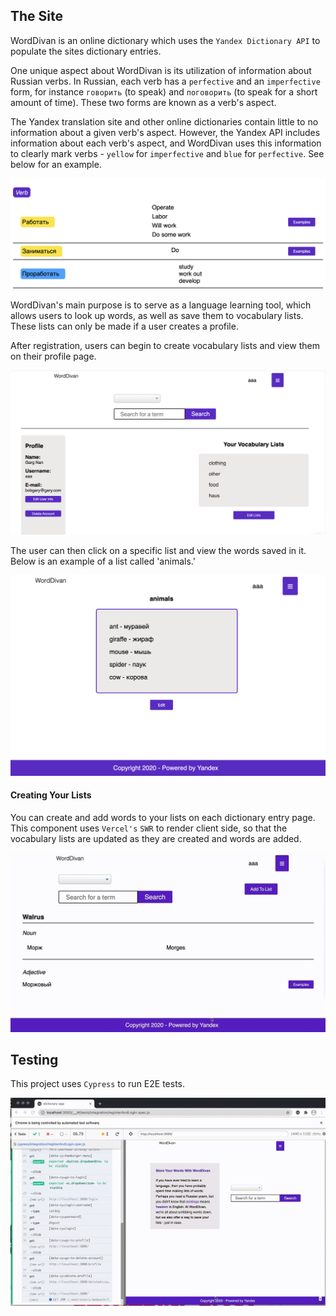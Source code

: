 ## The Site

WordDivan is an online dictionary which uses the `Yandex Dictionary API` to populate the sites dictionary entries.

One unique aspect about WordDivan is its utilization of information about Russian verbs. In Russian, each verb has a
`perfective` and an `imperfective` form, for instance `говорить` (to speak) and `поговорить` (to speak for a short amount of time).
These two forms are known as a verb's aspect.

The Yandex translation site and other online dictionaries contain little to no information about a given verb's aspect.
However, the Yandex API includes information about each verb's aspect, and WordDivan uses this information to clearly mark
verbs - `yellow` for `imperfective` and `blue` for `perfective`. See below for an example.

![verb aspect screenshot](https://github.com/jgsheppa/dictionary-app/blob/master/public/verb-aspect-screenshot.png)

WordDivan's main purpose is to serve as a language learning tool, which allows users to look up words, as well as save them
to vocabulary lists. These lists can only be made if a user creates a profile.

After registration, users can begin to create vocabulary lists and view them on their profile page.

![profile screenshot](https://github.com/jgsheppa/dictionary-app/blob/master/public/profile_screenshot.png)

The user can then click on a specific list and view the words saved in it. Below is an example of a list called 'animals.'

![profile screenshot](https://github.com/jgsheppa/dictionary-app/blob/master/public/vocab-list-page-screenshot.png)

#### Creating Your Lists

You can create and add words to your lists on each dictionary entry page. This component uses `Vercel's` `SWR` to render client side,
so that the vocabulary lists are updated as they are created and words are added.

![cypress screenshot](https://github.com/jgsheppa/dictionary-app/blob/master/public/create-list-ex.gif)

## Testing

This project uses `Cypress` to run E2E tests.

![cypress screenshot](https://github.com/jgsheppa/dictionary-app/blob/master/public/cypress_test.gif)
